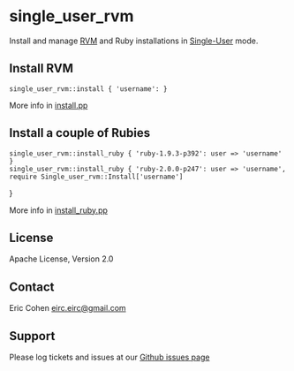 single_user_rvm
===============

Install and manage [RVM](https://rvm.io/) and Ruby installations in [Single-User](https://rvm.io/rvm/install#explained)
mode.

Install RVM
-----------

    single_user_rvm::install { 'username': }

More info in [install.pp](manifests/install.pp)

Install a couple of Rubies
--------------------------

    single_user_rvm::install_ruby { 'ruby-1.9.3-p392': user => 'username' }
    single_user_rvm::install_ruby { 'ruby-2.0.0-p247': user => 'username', require Single_user_rvm::Install['username']
}

More info in [install_ruby.pp](manifests/install_ruby.pp)

License
-------

Apache License, Version 2.0

Contact
-------

Eric Cohen <eirc.eirc@gmail.com>

Support
-------

Please log tickets and issues at our [Github issues page](https://github.com/eirc/puppet-single_user_rvm/issues)
